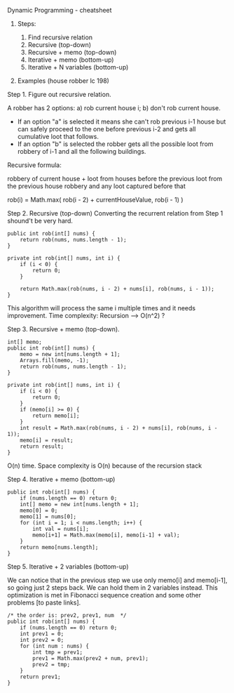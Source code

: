 Dynamic Programming - cheatsheet

1. Steps: 
	
	1. Find recursive relation
	2. Recursive (top-down)
	3. Recursive + memo (top-down)
	4. Iterative + memo (bottom-up)
	5. Iterative + N variables (bottom-up)

2. Examples (house robber lc 198)

Step 1. Figure out recursive relation.

A robber has 2 options: a) rob current house i; b) don't rob current house.

- If an option "a" is selected it means she can't rob previous i-1 house but can safely proceed to the one before previous i-2 and gets all cumulative loot that follows.
- If an option "b" is selected the robber gets all the possible loot from robbery of i-1 and all the following buildings.

Recursive formula: 

robbery of current house + loot from houses before the previous loot from the previous house robbery and any loot captured before that

rob(i) = Math.max( rob(i - 2) + currentHouseValue, rob(i - 1) )






Step 2. Recursive (top-down)
Converting the recurrent relation from Step 1 shound't be very hard.

```
public int rob(int[] nums) {
    return rob(nums, nums.length - 1);
}

private int rob(int[] nums, int i) {
    if (i < 0) {
        return 0;
    }

    return Math.max(rob(nums, i - 2) + nums[i], rob(nums, i - 1));
}
```

This algorithm will process the same i multiple times and it needs improvement. 
Time complexity: Recursion --> O(n^2) ?





Step 3. Recursive + memo (top-down).

```
int[] memo;
public int rob(int[] nums) {
    memo = new int[nums.length + 1];
    Arrays.fill(memo, -1);
    return rob(nums, nums.length - 1);
}

private int rob(int[] nums, int i) {
    if (i < 0) {
        return 0;
    }
    if (memo[i] >= 0) {
        return memo[i];
    }
    int result = Math.max(rob(nums, i - 2) + nums[i], rob(nums, i - 1));
    memo[i] = result;
    return result;
}
```

O(n) time. 
Space complexity is O(n) because of the recursion stack






Step 4. Iterative + memo (bottom-up)

```
public int rob(int[] nums) {
    if (nums.length == 0) return 0;
    int[] memo = new int[nums.length + 1];
    memo[0] = 0;
    memo[1] = nums[0];
    for (int i = 1; i < nums.length; i++) {
        int val = nums[i];
        memo[i+1] = Math.max(memo[i], memo[i-1] + val);
    }
    return memo[nums.length];
}
```


Step 5. Iterative + 2 variables (bottom-up)


We can notice that in the previous step we use only memo[i] and memo[i-1], so going just 2 steps back. We can hold them in 2 variables instead. This optimization is met in Fibonacci sequence creation and some other problems [to paste links].

```
/* the order is: prev2, prev1, num  */
public int rob(int[] nums) {
    if (nums.length == 0) return 0;
    int prev1 = 0;
    int prev2 = 0;
    for (int num : nums) {
        int tmp = prev1;
        prev1 = Math.max(prev2 + num, prev1);
        prev2 = tmp;
    }
    return prev1;
}
```